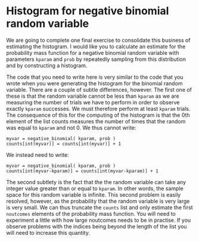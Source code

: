 # Histogram for negative binomial random variable

We are going to complete one final exercise to consolidate this business of estimating the histogram.  I would like you to calculate an estimate for the probability mass function for a negative binomial random variable with parameters `kparam` and `prob` by repeatedly sampling from this distribution and by constructing a histogram.  

The code that you need to write here is very similar to the code that you wrote when you were generating the histogram for the binomial random variable.  There are a couple of subtle differences, however.  The first one of these is that the random variable cannot be less than `kparam` as we are measuring the number of trials we have to perform in order to observe exactly `kparam` successes.  We must therefore perform at least `kparam` trials.  The consequence of this for the computing of the  histogram is that the 0th element of the list counts measures the number of times that the random was equal to `kparam` and not 0.  We thus cannot write:

````
myvar = negative_binomial( kparam, prob ) 
counts[int(myvar)] = counts[int(myvar)] + 1
````
 
We instead need to write:

````
myvar = negative_binomial( kparam, prob ) 
counts[int(myvar-kparam)] = counts[int(myvar-kparam)] + 1 
````

The second subtlety is the fact that the the random variable can take any integer value greater than or equal to `kparam`.  In other words, the sample space for this random variable is infinite.  This second problem is easily resolved, however, as the probability that the random variable is very large is very small.  We can thus truncate the `counts` list and only estimate the first `noutcomes` elements of the probability mass function.  You will need to experiment a little with how large noutcomes needs to be in practise.  If you observe problems with the indices being beyond the length of the list you will need to increase this quantity.
